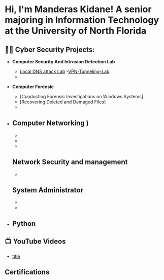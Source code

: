<h1>Hi, I'm Manderas Kidane!  A senior majoring in Information Technology at the University of North Florida </a> <a href="https://app.joinhandshake.com/stu/users/31818413"></a>

<h2>👨‍💻 Cyber Security Projects:</h2>

- <b>Computer Security And Intrusion Detection Lab</b>
  - [Local DNS attack Lab](https://github.com/kidane321/Local-DNS-Attack-Lab)
  -[VPN-Tunneling-Lab](https://github.com/kidane321/VPN-Tunneling-Lab)
  -
 
- <b> Computer Forensic</b>
  - [Conducting Forensic Investigations on Windows Systems]
  - [Recovering Deleted and Damaged Files]
  - 
- <b> Computer Networking )</b>
  - 
  -
  -
  -
   <b>Network Security and management </b>
  -
  -
  <b>System Administrator </b>
  -
  -
  -
- <b>Python</b>
  -
<h2>📺 YouTube Videos</h2>

- [title](🔗)

<h2> Certifications </h2>






